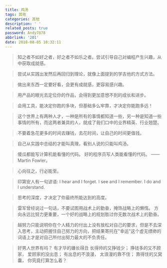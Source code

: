 ```yaml
---
title: 鸡汤
tags: 其他
categories: 其他
description: ' '
related_posts: true
password: Andy7878
abbrlink: '201'
date: 2018-08-05 10:32:11
---
```


> 知之者不如好之者，好之者不如乐之者。尝试引导自己对编程产生兴趣，从中获取成就感。

> 尝试从实践出发然后再回归到理论，就像上面提到的学吉他的方式方法。

> 做出来东西一定要好看，会更有成就感，更容易感兴趣。

> 用产品的眼光去定位你的作品，会得到更加意想不到的成长和进步。

> 会用工具，能决定你跑的多块，但基础多么牢靠，才决定你能跑多远！

> 这个世界上有两种人才，一种是所有的事情都知道一些，另一种是知道一些事情的所有，而这两者兼具的人，就成了我们口中的业界精英、行业翘楚。

> 不要着急花更多的时间去赚钱，去花时间，让自己的时间更值钱。

> 自己从实践中总结的才能叫真理，看别人说的只能叫鸡汤。

> 傻瓜都能写计算机能看懂的代码。
> 好的程序员写人类能看懂的代码。
> —— Martin Fowler。

> 心向往之，行必能至。

> 印第安人有一句谚语:
> I hear and I forget. I see and I remember. I do and I understand.

> 思考的深度，才决定了你最终所能达到的高度。

> 雷军曾经说过一句话，不要试图用战术上的勤奋，掩饰战略上的懒惰。
> 方向永远比努力更重要，一个好的战略上的规划胜过你无数次战术上的勤奋。

> 越努力只能说明你在个人精力的付出上没有放松对自己的要求，但是不去深入思考，主动把握住自己努力的方向，把结果寄托在"幸运"这个虚无缥缈的词语上才是对自己所付出努力最大的不负责任。

> 好男人世界有吗？ 有才华的嫌长得丑 长得帅的又挣钱少； 挣钱多的又不顾家， 爱顾家的没出息； 有出息的不浪漫， 太浪漫的靠不住； 靠得住的又窝囊， 你究竟打算怎么着？
